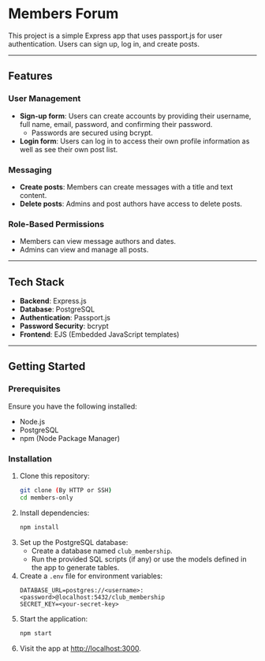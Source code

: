 # Members Forum

This project is a simple Express app that uses passport.js for user authentication. Users can sign up, log in, and create posts.

---

## Features

### User Management
- **Sign-up form**: Users can create accounts by providing their  username, full name, email, password, and confirming their password.
  - Passwords are secured using bcrypt.
- **Login form**: Users can log in to access their own profile information as well as see their own post list.

### Messaging
- **Create posts**: Members can create messages with a title and text content.
- **Delete posts**: Admins and post authors have access to delete posts.

### Role-Based Permissions
- Members can view message authors and dates.
- Admins can view and manage all posts.

---

## Tech Stack
- **Backend**: Express.js
- **Database**: PostgreSQL
- **Authentication**: Passport.js
- **Password Security**: bcrypt
- **Frontend**: EJS (Embedded JavaScript templates)

---

## Getting Started

### Prerequisites
Ensure you have the following installed:
- Node.js
- PostgreSQL
- npm (Node Package Manager)

### Installation
1. Clone this repository:
   ```bash
   git clone (By HTTP or SSH)
   cd members-only
   ```
2. Install dependencies:
   ```bash
   npm install
   ```
3. Set up the PostgreSQL database:
   - Create a database named `club_membership`.
   - Run the provided SQL scripts (if any) or use the models defined in the app to generate tables.
4. Create a `.env` file for environment variables:
   ```
   DATABASE_URL=postgres://<username>:<password>@localhost:5432/club_membership
   SECRET_KEY=<your-secret-key>
   ```
5. Start the application:
   ```bash
   npm start
   ```
6. Visit the app at [http://localhost:3000](http://localhost:3000).
